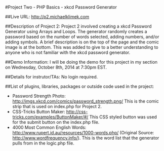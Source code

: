 #Project Two - PHP Basics - xkcd Password Generator

##Live URL:
<http://p2.michaelklimek.com>

##Description of Project 2:
Project 2 involved creating a xkcd Password Generator using Arrays and Loops. The generator randomly creates a password based on the number of words selected, adding numbers, and/or adding symbols. A brief description is on the top of the page and the comic image is at the bottom. This was added to give to a better understanding to anyone who is not familiar with the xkcd password generator.

##Demo Information:
I will be doing the demo for this project in my section on Wednesday, October 8th, 2014 at 7:30pm EST.

##Details for instrutor/TAs:
No login required.

##List of plugins, libraries, packages or outside code used in the project:
* Password Strength Photo: http://imgs.xkcd.com/comics/password_strength.png/ This is the comic strip that is used on index.php for Project 2.
* CSS-Tricks Button Maker: http://css-tricks.com/examples/ButtonMaker/#/ This CSS styled button was used for the submit button on the index.php file.
* 4000 Most Common English Words: http://www.rupert.id.au/resources/1000-words.php/ (Original Source: http://www.wordfrequency.info/). This is the word list that the generator pulls from in the logic.php file.

